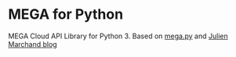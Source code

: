 # MEGA for Python
MEGA Cloud API Library for Python 3. 
Based on [mega.py](https://github.com/richardARPANET/mega.py) and [Julien Marchand blog](http://julien-marchand.fr/blog/using-mega-api-with-python-examples/)